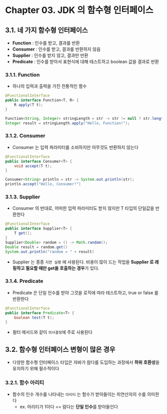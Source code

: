 # Chapter 03. JDK 의 함수형 인터페이스
## 3.1. 네 가지 함수형 인터페이스
- **Function** : 인수를 받고, 결과를 반환
- **Consumer** : 인수를 받고, 결과를 반환하지 않음
- **Supplier** : 인수를 받지 않고, 결과만 반환
- **Predicate** : 인수를 받아서 표현식에 대해 테스트하고 boolean 값을 결과로 반환

### 3.1.1. Function
- 하나의 입력과 출력을 가진 전통적인 함수
```java
@FunctionalInterface
public interface Function<T, R> {
    R apply(T t);
}

Function<String, Integer> stringLength = str -> str != null ? str.length() : 0;
Integer result = stringLength.apply("Hello, Function!");
```

### 3.1.2. Consumer 
- Consumer 는 입력 파라미터를 소비하지만 아무것도 반환하지 않는다
```java
@FunctionalInterface
public interface Consumer<T> {
    void accept(T t);
}

Consumer<String> println = str -> System.out.println(str);
println.accept("Hello, Consumer!")
```

### 3.1.3. Supplier
- Consumer 의 반대로, 어떠한 입력 파라미터도 받지 않지만 T 타입의 단일값을 반환한다
```java
@FunctionalInterface
public interface Supplier<T> {
    T get();
}
Supplier<Double> random = () -> Math.random();
Double result = random.get()
System.out.println("random = " + result)
```
- Supplier 는 종종 `지연 실행` 에 사용된다. 비용이 많이 드는 작업을 **Supplier 로 래핑하고 필요할 때만 get을 호출하는 경우**가 있다.

### 3.1.4. Predicate
- Predicate 은 단일 인수를 받아 그것을 로직에 따라 테스트하고, true or false 를 반환한다
```java
@FunctionalInterface
public interface Predicate<T> {
    boolean test(T t);
}
```
- 필터 메서드와 같이 `의사결정`에 주로 사용된다

## 3.2. 함수형 인터페이스 변형이 많은 경우
- 다양한 함수형 인터페이스 타입은 자바가 람다를 도입하는 과정에서 **하위 호환성**을 유지하기 위해 필수적이다

### 3.2.1. 함수 아리티
- 함수의 인수 개수를 나타내는 `아리티` 는 함수가 받아들이는 피연산자의 수를 의미한다
  - ex. 아리티가 1이다 == 람다는 **단일 인수**를 받아들인다